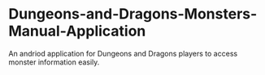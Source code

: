 # Dungeons-and-Dragons-Monsters-Manual-Application
An andriod application for Dungeons and Dragons players to access monster information easily.
